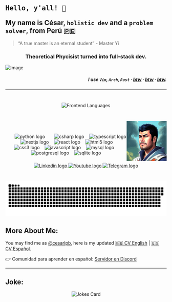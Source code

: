 <h2 align="left"><pre>Hello, y'all! 🤖</pre> My name is César, <code>holistic dev</code> and a <code>problem solver</code>, from Perú 🇵🇪</h2>

<blockquote>“A true master is an eternal student” - Master Yi</blockquote>

<h3 align="center">Theoretical Phycisist turned into full-stack dev.</h3>

![image](https://github.com/cesarlpb/cesarlpb/assets/25636436/dd2f9b27-0c4d-4c57-b262-9bd7ebad0fdb)

<h5 align="right">I use <code>Vim</code>, <code>Arch</code>, <code>Rust</code> · <u>btw</u> · <u>btw</u> · <u>btw</u>.</h5>

<hr>

###

<div align="center">
<!--   <img src="https://github-readme-stats.vercel.app/api?username=cesarlpb&hide_title=false&hide_rank=false&show_icons=true&include_all_commits=true&count_private=true&disable_animations=false&theme=dracula&locale=en&hide_border=false&hide=discussions_started,discussions_answered&show=reviews,prs_merged,prs_merged_percentage,total_commits"  /> -->
  <br>
<!--   <img src="https://github-readme-stats.vercel.app/api/top-langs?username=cesarlpb&locale=en&hide_title=false&custom_title=Backend%20Most%20Used%20Langs:&layout=pie&size_weight=0.5&count_weight=0.5&card_width=320&langs_count=5&theme=dracula&hide_border=false&hide=scss,html,css,vue,xslt,javascript,less,handlebars,ejs" height="300" alt="Backend Languages"  /> -->
  <img src="https://github-readme-stats.vercel.app/api/top-langs?username=cesarlpb&locale=en&hide_title=false&custom_title=Frontend%20Most%20Used%20Langs:&layout=pie&size_weight=0.5&count_weight=0.5&card_width=320&langs_count=5&theme=dracula&hide_border=false&hide=python,C%23" height="300" alt="Frontend Languages"  />

</div>

###

<br>

<div>

<img width="24" />
<img align="right" height="125" src="img/profile.jpeg"  />
<img width="24" />


###

<div align="center">
  <img width="24" /> <img src="https://cdn.jsdelivr.net/gh/devicons/devicon/icons/python/python-original.svg" height="30" alt="python logo"  /><img width="24" /> <img src="https://cdn.jsdelivr.net/gh/devicons/devicon/icons/csharp/csharp-original.svg" height="30" alt="csharp logo"  /><img width="12" /> <img src="https://cdn.jsdelivr.net/gh/devicons/devicon/icons/typescript/typescript-original.svg" height="30" alt="typescript logo"  /><img width="12" /> <img src="https://cdn.jsdelivr.net/gh/devicons/devicon/icons/nextjs/nextjs-original.svg" height="30" alt="nextjs logo"  /><img width="12" /> <img src="https://cdn.jsdelivr.net/gh/devicons/devicon/icons/react/react-original.svg" height="30" alt="react logo"  /><img width="12" /> <img src="https://cdn.jsdelivr.net/gh/devicons/devicon/icons/html5/html5-original.svg" height="30" alt="html5 logo"  /><img width="12" /> <img src="https://cdn.jsdelivr.net/gh/devicons/devicon/icons/css3/css3-original.svg" height="30" alt="css3 logo"  /><img width="12" /> <img src="https://cdn.jsdelivr.net/gh/devicons/devicon/icons/javascript/javascript-original.svg" height="30" alt="javascript logo"  /><img width="12" /> <img src="https://cdn.jsdelivr.net/gh/devicons/devicon/icons/mysql/mysql-original.svg" height="30" alt="mysql logo"  /><img width="12" /> <img src="https://cdn.jsdelivr.net/gh/devicons/devicon/icons/postgresql/postgresql-original.svg" height="30" alt="postgresql logo"  /><img width="12" /> <img src="https://cdn.jsdelivr.net/gh/devicons/devicon/icons/sqlite/sqlite-original.svg" height="30" alt="sqlite logo"  />
</div>

###

<div align="center">
  <a href="https://www.linkedin.com/in/cesarlpb89/" target="_blank">
    <img src="https://img.shields.io/static/v1?message=LinkedIn&logo=linkedin&label=&color=0077B5&logoColor=white&labelColor=&style=for-the-badge" height="35" alt="Linkedin logo"  />
  </a>
  <a href="https://www.youtube.com/@dev_time" target="_blank">
    <img src="https://img.shields.io/static/v1?message=Youtube&logo=youtube&label=&color=FF0000&logoColor=white&labelColor=&style=for-the-badge" height="35" alt="Youtube logo"  />
  </a>
  <a href="https://t.me/Cesarlpb" target="_blank">
    <img src="https://img.shields.io/static/v1?message=Telegram&logo=telegram&label=&color=2CA5E0&logoColor=white&labelColor=&style=for-the-badge" height="35" alt="Telegram logo"  />
  </a>
</div>

</div>

###

<br clear="both">

<img src="https://raw.githubusercontent.com/cesarlpb/cesarlpb/output/snake.svg" alt="Snake animation" />

###

## More About Me: 

You may find me as [@cesarlpb](https://github.com/cesarlpb), here is my updated [🇬🇧 CV English](https://cesarlpb.github.io/cv) | [🇪🇸 CV Español](https://cesarlpb.github.io/cv?lang=es).


👉 Comunidad para aprender en español: [Servidor en Discord](https://discord.gg/mkw2H36c)

---

<!-- ![Most Used Languages](https://github-readme-stats.vercel.app/api/top-langs/?username=cesarlpb&theme=blue-green&size_weight=0.5&count_weight=0.5&&hide=html,css) -->

## Joke:

<div align="center">
  <img src="https://readme-jokes.vercel.app/api" alt="Jokes Card" />
</div>
